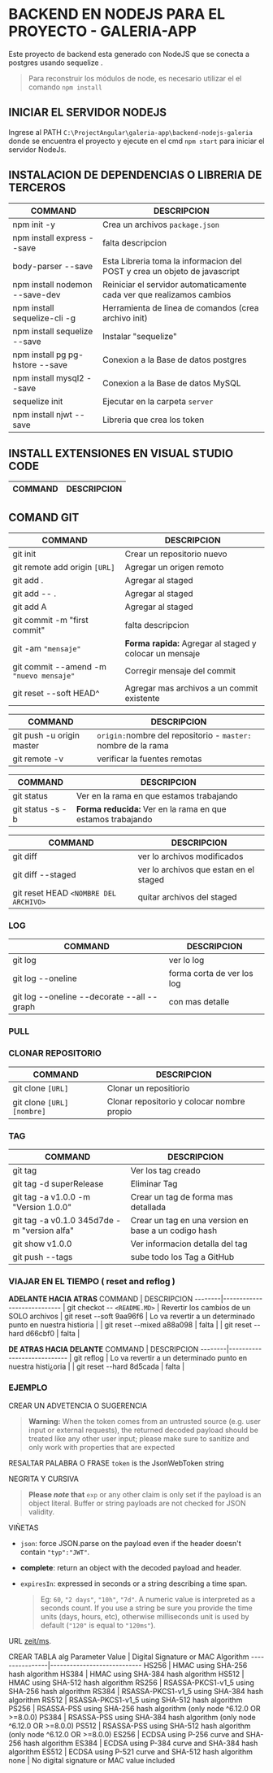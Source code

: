 BACKEND EN NODEJS PARA EL PROYECTO - GALERIA-APP
======================================================
Este proyecto de backend esta generado con NodeJS 
que se conecta a postgres usando sequelize .

> Para reconstruir los módulos de node, es necesario utilizar el  el comando `npm install`


INICIAR EL SERVIDOR NODEJS
------------------------------------------------------
Ingrese al PATH `C:\ProjectAngular\galeria-app\backend-nodejs-galeria` donde se encuentra el proyecto y ejecute en el cmd `npm start` para iniciar el servidor NodeJs.


INSTALACION DE DEPENDENCIAS O LIBRERIA DE TERCEROS
------------------------------------------------------

COMMAND         | DESCRIPCION
----------------|----------------------------
| npm init -y | Crea un archivos `package.json` |
| npm install express --save | falta descripcion  |
| body-parser --save | Esta Libreria toma la informacion del POST y crea un objeto de javascript  |
| npm install nodemon --save-dev | Reiniciar el servidor automaticamente cada ver que realizamos cambios  |
| npm install sequelize-cli -g | Herramienta de linea de comandos (crea archivo init) |
| npm install sequelize --save | Instalar "sequelize" |
| npm install pg pg-hstore --save | Conexion a la Base de datos postgres  |
| npm install mysql2 --save | Conexion a la Base de datos MySQL |
| sequelize init | Ejecutar en la carpeta `server`  |
| npm install njwt --save | Libreria que crea los token |


<!------------VISUAL ESTUDIO CODE---------------------
----------------------------------------------------->

INSTALL EXTENSIONES EN VISUAL STUDIO  CODE
------------------------------------------------------

COMMAND | DESCRIPCION
----------------|----------------------------



<!------------COMAND GIT------------------------------
----------------------------------------------------->

COMAND GIT
------------------------------------------------------

COMMAND | DESCRIPCION
--------|----------------------------
git init | Crear un repositorio nuevo 
git remote add origin `[URL]` | Agregar un origen remoto
git add . | Agregar al staged
git add -- . | Agregar al staged
git add A | Agregar al staged
git commit -m "first commit" | falta descripcion
git -am `"mensaje"` | **Forma rapida:** Agregar al staged y colocar un mensaje
git commit --amend -m `"nuevo mensaje"`| Corregir mensaje  del commit
git reset --soft HEAD^| Agregar mas archivos a un commit existente

COMMAND | DESCRIPCION
--------|----------------------------
git push -u origin master | `origin:`nombre del repositorio -  `master:` nombre de la rama
git remote -v | verificar la fuentes remotas


COMMAND | DESCRIPCION
--------|----------------------------
git status | Ver en la rama en que estamos trabajando
git status -s -b| **Forma reducida:** Ver en la rama en que estamos trabajando


COMMAND | DESCRIPCION
--------|----------------------------
git diff | ver lo archivos modificados
git diff --staged | ver lo archivos que estan en el staged
git reset HEAD `<NOMBRE DEL ARCHIVO>`| quitar archivos del staged


### LOG
COMMAND | DESCRIPCION
--------|----------------------------
git log | ver lo log
git log --oneline | forma corta de ver los log
git log --oneline --decorate --all --graph | con mas detalle


### PULL


### CLONAR REPOSITORIO 
COMMAND | DESCRIPCION
--------|----------------------------
git clone `[URL]` | Clonar un repositiorio
git clone `[URL]` `[nombre]` | Clonar repositorio y colocar nombre propio 



### TAG
COMMAND | DESCRIPCION
--------|----------------------------
git tag | Ver los tag creado
git tag -d superRelease | Eliminar Tag
git tag -a v1.0.0 -m "Version 1.0.0" | Crear un tag de forma mas detallada
git tag -a v0.1.0 345d7de -m "version alfa" | Crear un tag en una version en base a un codigo hash
git show v1.0.0 | Ver informacion detalla del tag
git push --tags | sube todo los Tag a GitHub


### VIAJAR EN EL TIEMPO ( reset and reflog )

**ADELANTE HACIA ATRAS**
COMMAND | DESCRIPCION
--------|----------------------------
| git checkot -- `<README.MD>`  | Revertir los cambios de un SOLO archivos
| git reset --soft 9aa96f6   | Lo va revertir a un determinado punto en nuestra histioria  |
| git reset --mixed a88a098  | falta  |
| git reset --hard d66cbf0   | falta  |


**DE ATRAS HACIA DELANTE**
COMMAND | DESCRIPCION
--------|----------------------------
| git reflog  | Lo va revertir a un determinado punto en nuestra histi¿oria  |
| git reset --hard 8d5cada  | falta  |












<!----EJEMPLOS----->












### EJEMPLO

CREAR UN ADVETENCIA O SUGERENCIA
> __Warning:__ When the token comes from an untrusted source (e.g. user input or external requests), the returned decoded payload should be treated like any other user input; please make sure to sanitize and only work with properties that are expected

RESALTAR PALABRA O FRASE
`token` is the JsonWebToken string

NEGRITA Y CURSIVA
> **Please _note_ that** `exp` or any other claim is only set if the payload is an object literal. Buffer or string payloads are not checked for JSON validity.

VIÑETAS
* `json`: force JSON.parse on the payload even if the header doesn't contain `"typ":"JWT"`.
* **complete**: return an object with the decoded payload and header.

* `expiresIn`: expressed in seconds or a string describing a time span.
  > Eg: `60`, `"2 days"`, `"10h"`, `"7d"`. A numeric value is interpreted as a seconds count. If you use a string be sure you provide the time units (days, hours, etc), otherwise milliseconds unit is used by default (`"120"` is equal to `"120ms"`).

URL
[zeit/ms](https://github.com/zeit/ms). 

CREAR TABLA
alg Parameter Value | Digital Signature or MAC Algorithm
----------------|----------------------------
HS256 | HMAC using SHA-256 hash algorithm
HS384 | HMAC using SHA-384 hash algorithm
HS512 | HMAC using SHA-512 hash algorithm
RS256 | RSASSA-PKCS1-v1_5 using SHA-256 hash algorithm
RS384 | RSASSA-PKCS1-v1_5 using SHA-384 hash algorithm
RS512 | RSASSA-PKCS1-v1_5 using SHA-512 hash algorithm
PS256 | RSASSA-PSS using SHA-256 hash algorithm (only node ^6.12.0 OR >=8.0.0)
PS384 | RSASSA-PSS using SHA-384 hash algorithm (only node ^6.12.0 OR >=8.0.0)
PS512 | RSASSA-PSS using SHA-512 hash algorithm (only node ^6.12.0 OR >=8.0.0)
ES256 | ECDSA using P-256 curve and SHA-256 hash algorithm
ES384 | ECDSA using P-384 curve and SHA-384 hash algorithm
ES512 | ECDSA using P-521 curve and SHA-512 hash algorithm
none | No digital signature or MAC value included